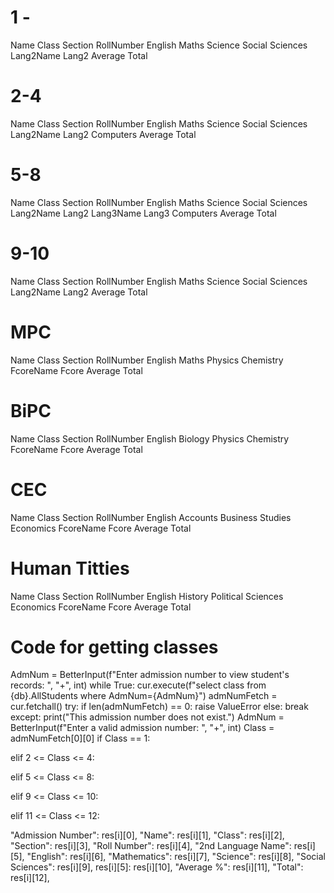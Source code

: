 # 1 -

Name
Class
Section
RollNumber
English
Maths
Science
Social Sciences
Lang2Name
Lang2
Average
Total

# 2-4

Name
Class
Section
RollNumber
English
Maths
Science
Social Sciences
Lang2Name
Lang2
Computers
Average
Total

# 5-8

Name
Class
Section
RollNumber
English
Maths
Science
Social Sciences
Lang2Name
Lang2
Lang3Name
Lang3
Computers
Average
Total

# 9-10

Name
Class
Section
RollNumber
English
Maths
Science
Social Sciences
Lang2Name
Lang2
Average
Total

# MPC

Name
Class
Section
RollNumber
English
Maths
Physics
Chemistry
FcoreName
Fcore
Average
Total

# BiPC

Name
Class
Section
RollNumber
English
Biology
Physics
Chemistry
FcoreName
Fcore
Average
Total

# CEC

Name
Class
Section
RollNumber
English
Accounts
Business Studies
Economics
FcoreName
Fcore
Average
Total

# Human Titties

Name
Class
Section
RollNumber
English
History
Political Sciences
Economics
FcoreName
Fcore
Average
Total

# Code for getting classes

AdmNum = BetterInput(f"Enter admission number to view student's records: ", "+", int)
while True:
cur.execute(f"select class from {db}.AllStudents where AdmNum={AdmNum}")
admNumFetch = cur.fetchall()
try:
if len(admNumFetch) == 0:
raise ValueError
else:
break
except:
print("This admission number does not exist.")
AdmNum = BetterInput(f"Enter a valid admission number: ", "+", int)
Class = admNumFetch[0][0]
if Class == 1:

elif 2 <= Class <= 4:

elif 5 <= Class <= 8:

elif 9 <= Class <= 10:

elif 11 <= Class <= 12:

"Admission Number": res[i][0],
"Name": res[i][1],
"Class": res[i][2],
"Section": res[i][3],
"Roll Number": res[i][4],
"2nd Language Name": res[i][5],
"English": res[i][6],
"Mathematics": res[i][7],
"Science": res[i][8],
"Social Sciences": res[i][9],
res[i][5]: res[i][10],
"Average %": res[i][11],
"Total": res[i][12],
